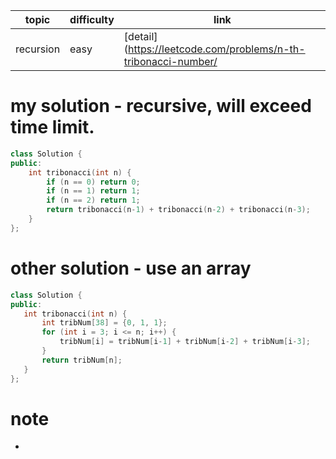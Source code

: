 | topic | difficulty | link |
| ---   | ---        | ---  |
| recursion | easy | [detail](https://leetcode.com/problems/n-th-tribonacci-number/ |

# my solution - recursive, will exceed time limit.
```c++
class Solution {
public:
    int tribonacci(int n) {
        if (n == 0) return 0;
        if (n == 1) return 1;
        if (n == 2) return 1;
        return tribonacci(n-1) + tribonacci(n-2) + tribonacci(n-3);
    }
};
```

 # other solution - use an array
 ```c++
class Solution {
public:
    int tribonacci(int n) {
        int tribNum[38] = {0, 1, 1};
        for (int i = 3; i <= n; i++) {
            tribNum[i] = tribNum[i-1] + tribNum[i-2] + tribNum[i-3];
        }
        return tribNum[n];
    }
};
```


 # note
 - 